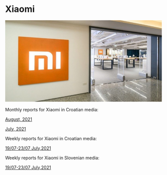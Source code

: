 # Xiaomi

<p align="center">
  <img src="Dta/foto.jpg" width="750" title="hover text">
</p>



Monthly reports for Xiaomi in Croatian media:

[August, 2021](https://raw.githack.com/lusiki/Xiaomi/main/Code/presentation_08-21.html)

[July, 2021](https://raw.githack.com/lusiki/Xiaomi/main/Code/presentation.html#1)

Weekly reports for Xiaomi in Croatian media:

[19/07-23/07 July,2021](https://raw.githack.com/lusiki/Xiaomi/main/Code/weekly19-23.html)


Weekly reports for Xiaomi in Slovenian media:

[19/07-23/07 July,2021](https://raw.githack.com/lusiki/Xiaomi/main/Code/weekly19-23Slovenia.html)